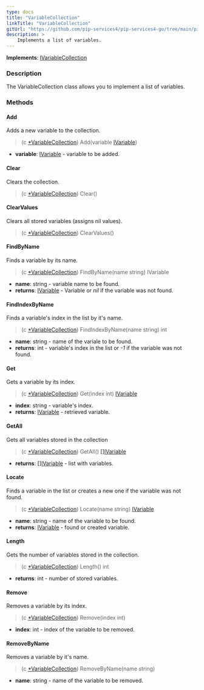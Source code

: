 ```yaml
---
type: docs
title: "VariableCollection"
linkTitle: "VariableCollection"
gitUrl: "https://github.com/pip-services4/pip-services4-go/tree/main/pip-services4-expressions-go"
description: > 
    Implements a list of variables.
---
```


**Implements**: [IVariableCollection](../ivariable_collection)

### Description

The VariableCollection class allows you to implement a list of variables.


### Methods

#### Add
Adds a new variable to the collection.

> (c [*VariableCollection]()) Add(variable [IVariable](../ivariable))

- **variable**: [IVariable](../ivariable) - variable to be added.


#### Clear
Clears the collection.

> (c [*VariableCollection]()) Clear()


#### ClearValues
Clears all stored variables (assigns nil values).

> (c [*VariableCollection]()) ClearValues()


#### FindByName
Finds a variable by its name.

> (c [*VariableCollection]()) FindByName(name string) IVariable

- **name**: string - variable name to be found.
- **returns**: [IVariable](../ivariable) - Variable or *nil* if the variable was not found.


#### FindIndexByName
Finds a variable's index in the list by it's name. 

> (c [*VariableCollection]()) FindIndexByName(name string) int

- **name**: string - name of the variale to be found.
- **returns**: int - variable's index in the list or *-1* if the variable was not found.


#### Get
Gets a variable by its index.

> (c [*VariableCollection]()) Get(index int) [IVariable](../ivariable)

- **index**: string - variable's index.
- **returns**: [IVariable](../ivariable) - retrieved variable.

#### GetAll
Gets all variables stored in the collection

> (c [*VariableCollection]()) GetAll() [[]IVariable](../ivariable)
- **returns**: [[]IVariable](../ivariable) - list with variables.

#### Locate
Finds a variable in the list or creates a new one if the variable was not found.

> (c [*VariableCollection]()) Locate(name string) [IVariable](../ivariable)

- **name**: string - name of the variable to be found.
- **returns**: [IVariable](../ivariable) - found or created variable.

#### Length
Gets the number of variables stored in the collection.
> (c [*VariableCollection]()) Length() int

- **returns**: int - number of stored variables.

#### Remove
Removes a variable by its index.

> (c [*VariableCollection]()) Remove(index int)

- **index**: int - index of the variable to be removed.

#### RemoveByName
Removes a variable by it's name.

> (c [*VariableCollection]()) RemoveByName(name string)

- **name**: string - name of the variable to be removed.


